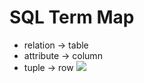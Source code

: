 
# SQL Term Map
- relation -> table
- attribute -> column
- tuple -> row
![](/assets/images/2021-03-09-17-13-13.png)
